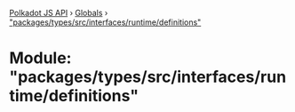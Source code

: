 [Polkadot JS API](../README.md) › [Globals](../globals.md) › ["packages/types/src/interfaces/runtime/definitions"](_packages_types_src_interfaces_runtime_definitions_.md)

# Module: "packages/types/src/interfaces/runtime/definitions"


